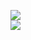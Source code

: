 [![](https://img.shields.io/badge/Made%20With-Github%20Spray-lightgrey.svg?style=for-the-badge&logo=github)](https://github.com/Annihil/github-spray#1558)  
[![](https://i.imgur.com/2DrTn0Z.gif)](https://github.com/Annihil/github-spray)